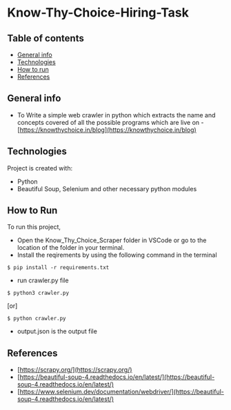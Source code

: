 # Know-Thy-Choice-Hiring-Task

## Table of contents
* [General info](#general-info)
* [Technologies](#technologies)
* [How to run](#how-to-run)
* [References](#references)

## General info
* To Write a simple web crawler in python which extracts the name and concepts covered of all the possible programs which are live on - [https://knowthychoice.in/blog](https://knowthychoice.in/blog)

## Technologies
Project is created with:
* Python
* Beautiful Soup, Selenium and other necessary python modules
	
## How to Run
To run this project,
* Open the Know_Thy_Choice_Scraper folder in VSCode or go to the location of the folder in your terminal.
* Install the reqirements by using the following command in the terminal
```
$ pip install -r requirements.txt
```
* run crawler.py file
```
$ python3 crawler.py
```
[or]
```
$ python crawler.py
```
* output.json is the output file

## References
* [https://scrapy.org/](https://scrapy.org/)
* [https://beautiful-soup-4.readthedocs.io/en/latest/](https://beautiful-soup-4.readthedocs.io/en/latest/)
* [https://www.selenium.dev/documentation/webdriver/](https://beautiful-soup-4.readthedocs.io/en/latest/)
